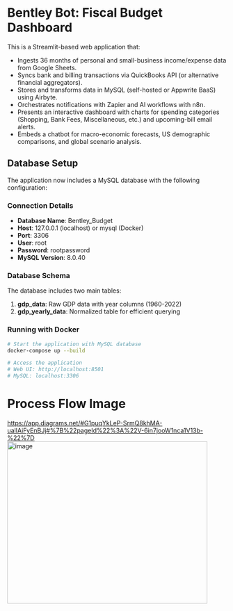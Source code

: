 # Bentley Bot: Fiscal Budget Dashboard

This is a Streamlit-based web application that:

- Ingests 36 months of personal and small-business income/expense data from Google Sheets.
- Syncs bank and billing transactions via QuickBooks API (or alternative financial aggregators).
- Stores and transforms data in MySQL (self-hosted or Appwrite BaaS) using Airbyte.
- Orchestrates notifications with Zapier and AI workflows with n8n.
- Presents an interactive dashboard with charts for spending categories (Shopping, Bank Fees, Miscellaneous, etc.) and upcoming-bill email alerts.
- Embeds a chatbot for macro-economic forecasts, US demographic comparisons, and global scenario analysis.

## Database Setup

The application now includes a MySQL database with the following configuration:

### Connection Details
- **Database Name**: Bentley_Budget
- **Host**: 127.0.0.1 (localhost) or mysql (Docker)
- **Port**: 3306
- **User**: root
- **Password**: rootpassword
- **MySQL Version**: 8.0.40

### Database Schema
The database includes two main tables:
1. **gdp_data**: Raw GDP data with year columns (1960-2022)
2. **gdp_yearly_data**: Normalized table for efficient querying

### Running with Docker
```bash
# Start the application with MySQL database
docker-compose up --build

# Access the application
# Web UI: http://localhost:8501
# MySQL: localhost:3306
```

# Process Flow Image

https://app.diagrams.net/#G1puqYkLeP-SrmQ8khMA-ualIAiFyEnBJj#%7B%22pageId%22%3A%22V-6in7jooW1nca1V13b-%22%7D
<img width="460" height="373" alt="image" src="https://github.com/user-attachments/assets/433b4e08-945b-4ec0-b9f9-9a7b8085e602" />
